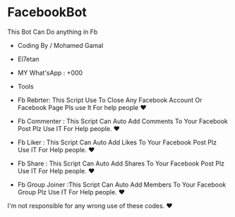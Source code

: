 # FacebookBot
This Bot Can Do anything in Fb 
- Coding By / Mohamed Gamal
- El7etan
- MY What'sApp : +000
- Tools
- Fb Rebrter:
    This Script Use To Close Any Facebook Account Or Facebook Page Pls use It For help people ♥ 
 
- Fb Commenter  : This Script Can Auto  Add Comments To Your Facebook Post Plz Use IT For Help people. ♥
- Fb Liker : This Script Can Auto  Add Likes To Your Facebook Post Plz Use IT For Help people. ♥
- Fb Share : This Script Can Auto  Add Shares To Your Facebook Post Plz Use IT For Help people. ♥
-  Fb Group Joiner :This Script Can  Auto Add Members To Your Facebook Group Plz Use IT For Help people. ♥

I'm not responsible for any wrong use of these codes.  ♥

